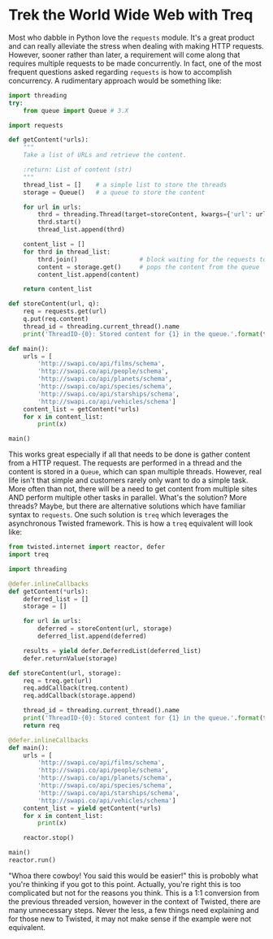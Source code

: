 # Trek the World Wide Web with Treq

Most who dabble in Python love the ``requests`` module. It's a great product and can really alleviate the stress when dealing with making HTTP requests. However, sooner rather than later, a requirement will come along that requires multiple requests to be made concurrently. In fact, one of the most frequent questions asked regarding ``requests`` is how to accomplish concurrency. A rudimentary approach would be something like:

``` python
import threading
try:
    from queue import Queue # 3.X                                                                                                                                                                                        except:                                                                                                                                                                                                                      from Queue import Queue # 2.X

import requests

def getContent(*urls):
    """
    Take a list of URLs and retrieve the content.

    :return: List of content (str)
    """
    thread_list = []    # a simple list to store the threads
    storage = Queue()   # a queue to store the content

    for url in urls:
        thrd = threading.Thread(target=storeContent, kwargs={'url': url, 'q': storage})
        thrd.start()
        thread_list.append(thrd)

    content_list = []
    for thrd in thread_list:
        thrd.join()                 # block waiting for the requests to finish
        content = storage.get()     # pops the content from the queue
        content_list.append(content)

    return content_list

def storeContent(url, q):
    req = requests.get(url)
    q.put(req.content)
    thread_id = threading.current_thread().name
    print('ThreadID-{0}: Stored content for {1} in the queue.'.format(thread_id, url))

def main():
    urls = [
        'http://swapi.co/api/films/schema',
        'http://swapi.co/api/people/schema',
        'http://swapi.co/api/planets/schema',
        'http://swapi.co/api/species/schema',
        'http://swapi.co/api/starships/schema',
        'http://swapi.co/api/vehicles/schema']
    content_list = getContent(*urls)
    for x in content_list:
        print(x)

main()
```

This works great especially if all that needs to be done is gather content from a HTTP request. The requests are performed in a thread and the content is stored in a ``Queue``, which can span multiple threads. However, real life isn't that simple and customers rarely only want to do a simple task. More often than not, there will be a need to get content from multiple sites AND perform multiple other tasks in parallel. What's the solution? More threads? Maybe, but there are alternative solutions which have familiar syntax to ``requests``. One such solution is ``treq`` which leverages the asynchronous Twisted framework. This is how a ``treq`` equivalent will look like:

``` python
from twisted.internet import reactor, defer
import treq

import threading

@defer.inlineCallbacks
def getContent(*urls):
    deferred_list = []
    storage = []

    for url in urls:
        deferred = storeContent(url, storage)
        deferred_list.append(deferred)

    results = yield defer.DeferredList(deferred_list)
    defer.returnValue(storage)

def storeContent(url, storage):
    req = treq.get(url)
    req.addCallback(treq.content)
    req.addCallback(storage.append)

    thread_id = threading.current_thread().name
    print('ThreadID-{0}: Stored content for {1} in the queue.'.format(thread_id, url))
    return req

@defer.inlineCallbacks
def main():
    urls = [
        'http://swapi.co/api/films/schema',
        'http://swapi.co/api/people/schema',
        'http://swapi.co/api/planets/schema',
        'http://swapi.co/api/species/schema',
        'http://swapi.co/api/starships/schema',
        'http://swapi.co/api/vehicles/schema']
    content_list = yield getContent(*urls)
    for x in content_list:
        print(x)

    reactor.stop()

main()
reactor.run()
```

"Whoa there cowboy! You said this would be easier!" this is probobly what you're thinking if you got to this point. Actually, you're right this is too complicated but not for the reasons you think. This is a 1:1 conversion from the previous threaded version, however in the context of Twisted, there are many unnecessary steps. Never the less, a few things need explaining and for those new to Twisted, it may not make sense if the example were not equivalent. 

